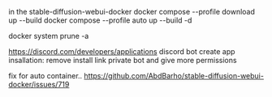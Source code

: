 
in the stable-diffusion-webui-docker
docker compose --profile download up --build
docker compose --profile auto up --build -d


docker system prune -a


https://discord.com/developers/applications
discord bot
create app
insallation: remove install link
private bot and give more permissions


fix for auto container..
https://github.com/AbdBarho/stable-diffusion-webui-docker/issues/719